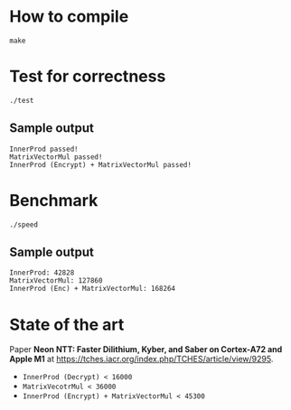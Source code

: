 

# How to compile
```
make
```

# Test for correctness
```
./test
```

## Sample output
```
InnerProd passed!
MatrixVectorMul passed!
InnerProd (Encrypt) + MatrixVectorMul passed!
```

# Benchmark
```
./speed
```

## Sample output
```
InnerProd: 42828
MatrixVectorMul: 127860
InnerProd (Enc) + MatrixVectorMul: 168264
```

# State of the art
Paper **Neon NTT: Faster Dilithium, Kyber, and Saber on Cortex-A72 and Apple M1** at
https://tches.iacr.org/index.php/TCHES/article/view/9295.
* `InnerProd (Decrypt) < 16000`
* `MatrixVecotrMul < 36000`
* `InnerProd (Encrypt) + MatrixVectorMul < 45300`











